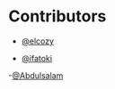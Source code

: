 # Contributors
-  [@elcozy](https://github.com/elcozy)

-  [@ifatoki](https://github.com/ifatoki)

-[@Abdulsalam](https://github.com/abdulsalamcodes)
